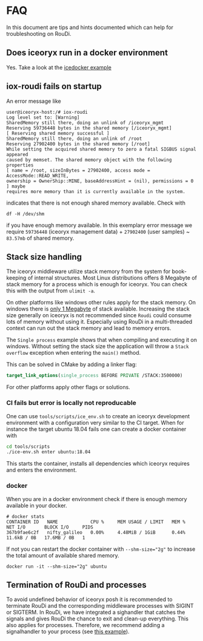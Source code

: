 # FAQ

In this document are tips and hints documented which can help for troubleshooting on RouDi.

## Does iceoryx run in a docker environment

Yes. Take a look at the [icedocker example](https://github.com/eclipse-iceoryx/iceoryx/blob/v2.0.0/iceoryx_examples/icedocker)

## iox-roudi fails on startup

An error message like

```console
user@iceoryx-host:/# iox-roudi
Log level set to: [Warning]
SharedMemory still there, doing an unlink of /iceoryx_mgmt
Reserving 59736448 bytes in the shared memory [/iceoryx_mgmt]
[ Reserving shared memory successful ]
SharedMemory still there, doing an unlink of /root
Reserving 27902400 bytes in the shared memory [/root]
While setting the acquired shared memory to zero a fatal SIGBUS signal appeared
caused by memset. The shared memory object with the following properties
[ name = /root, sizeInBytes = 27902400, access mode = AccessMode::READ_WRITE,
ownership = OwnerShip::MINE, baseAddressHint = (nil), permissions = 0 ] maybe
requires more memory than it is currently available in the system.
```

indicates that there is not enough shared memory available. Check with

```console
df -H /dev/shm
```

if you have enough memory available. In this exemplary error message we require
`59736448` (iceoryx management data) + `27902400` (user samples) ~ `83.57mb`
of shared memory.

## Stack size handling

The iceoryx middleware utilize stack memory from the system for book-keeping of
internal structures.
Most Linux distributions offers 8 Megabyte of stack memory for a process which is enough
for iceoryx. You can check this with the output from `ulimit -a`.

On other platforms like windows other rules apply for the stack memory.
On windows there is [only 1 Megabyte](https://docs.microsoft.com/en-us/cpp/build/reference/stack-stack-allocations?view=msvc-170) of stack available.
Increasing the stack size generally on iceoryx is not recommended since `Roudi`
could consume lots of memory without using it.
Especially using RouDi in a multi-threaded context can run out the stack memory and
lead to memory errors.

The `Single process` example shows that when compiling and executing it on windows.
Without setting the stack size the application will throw a `Stack overflow` exception
when entering the `main()` method.

This can be solved in CMake by adding a linker flag:

```cmake
target_link_options(single_process BEFORE PRIVATE /STACK:3500000)
```

For other platforms apply other flags or solutions.

### CI fails but error is locally not reproducable

One can use `tools/scripts/ice_env.sh` to create an iceoryx development environment
with a configuration very similar to the CI target.
When for instance the target ubuntu 18.04 fails one can create a docker container
with

```sh
cd tools/scripts
./ice-env.sh enter ubuntu:18.04
```

This starts the container, installs all dependencies which iceoryx requires and enters
the environment.

### docker

When you are in a docker environment check if there is enough memory available
in your docker.

```console
# docker stats
CONTAINER ID   NAME            CPU %     MEM USAGE / LIMIT   MEM %     NET I/O       BLOCK I/O     PIDS
367b9fae6c2f   nifty_galileo   0.00%     4.48MiB / 1GiB      0.44%     11.6kB / 0B   17.6MB / 0B   1
```

If not you can restart the docker container with `--shm-size="2g"` to increase
the total amount of available shared memory.

```console
docker run -it --shm-size="2g" ubuntu
```

## Termination of RouDi and processes

To avoid undefined behavior of iceoryx posh it is recommended to terminate RouDi and the corresponding middleware
processes with SIGINT or SIGTERM. In RouDi, we have integrated a sighandler that catches the signals and gives RouDi
the chance to exit and clean-up everything. This also applies for processes. Therefore, we recommend adding a signalhandler
to your process (see [this example](https://github.com/eclipse-iceoryx/iceoryx/blob/v2.0.0/iceoryx_examples/icedelivery/iox_publisher_untyped.cpp)).
